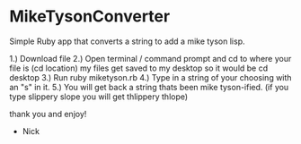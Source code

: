 # MikeTysonConverter
Simple Ruby app that converts a string to add a mike tyson lisp.

1.) Download file
2.) Open terminal / command prompt and cd to where your file is (cd location) my files get saved to my desktop so it would be cd desktop
3.) Run ruby miketyson.rb
4.) Type in a string of your choosing with an "s" in it.
5.) You will get back a string thats been mike tyson-ified. (if you type slippery slope you will get thlippery thlope)


thank you and enjoy!

- Nick
